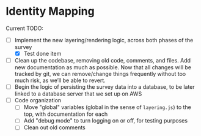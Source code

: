 # Identity Mapping

Current TODO:
  - [ ] Implement the new layering/rendering logic, across both phases of the survey
    - [x] Test done item
  - [ ] Clean up the codebase, removing old code, comments, and files. Add new documentation as much as possible. Now that all changes will be tracked by git, we can remove/change things frequently without too much risk, as we’ll be able to revert.
  - [ ] Begin the logic of persisting the survey data into a database, to be later linked to a database server that we set up on AWS
  - [ ] Code organization
    - [ ] Move "global" variables (global in the sense of `layering.js`) to the top, with documentation for each
    - [ ] Add "debug mode" to turn logging on or off, for testing purposes
    - [ ] Clean out old comments
